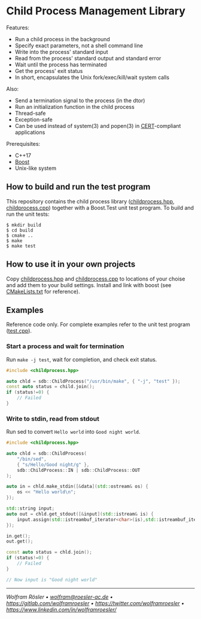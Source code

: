 # Child Process Management Library

Features:

* Run a child process in the background
* Specify exact parameters, not a shell command line
* Write into the process' standard input
* Read from the process' standard output and standard error
* Wait until the process has terminated
* Get the process' exit status
* In short, encapsulates the Unix fork/exec/kill/wait system calls

Also:

* Send a termination signal to the process (in the dtor)
* Run an initialization function in the child process
* Thread-safe
* Exception-safe
* Can be used instead of system(3) and popen(3) in  [CERT](https://en.wikipedia.org/wiki/CERT_C_Coding_Standard)-compliant applications

Prerequisites:

* C++17
* [Boost](https://www.boost.org/)
* Unix-like system

## How to build and run the test program

This repository contains the child process library ([childprocess.hpp](childprocess.hpp), [childprocess.cpp](childprocess.cpp)) together with a Boost.Test unit test program. To build and run the unit tests:

    $ mkdir build
    $ cd build
    $ cmake ..
    $ make
    $ make test

## How to use it in your own projects

Copy [childprocess.hpp](childprocess.hpp) and [childprocess.cpp](childprocess.cpp) to locations of your choise and add them to your build settings. Install and link with boost (see [CMakeLists.txt](CMakeLists.txt) for reference).

## Examples

Reference code only. For complete examples refer to the unit test program ([test.cpp](test.cpp)).

### Start a process and wait for termination

Run `make -j test`, wait for completion, and check exit status.

```cpp
#include <childprocess.hpp>

auto chld = sdb::ChildProcess("/usr/bin/make", { "-j", "test" });
const auto status = child.join();
if (status!=0) {
    // Failed
}
```

### Write to stdin, read from stdout

Run sed to convert `Hello world` into `Good night world`.

```cpp
#include <childprocess.hpp>

auto chld = sdb::ChildProcess(
    "/bin/sed",
    { "s/Hello/Good night/g" },
    sdb::ChildProcess::IN | sdb::ChildProcess::OUT
);

auto in = chld.make_stdin([&data](std::ostream& os) {
    os << "Hello world\n";
});

std::string input;
auto out = chld.get_stdout([&input](std::istream& is) {
    input.assign(std::istreambuf_iterator<char>(is),std::istreambuf_iterator<char>());
});

in.get();
out.get();

const auto status = chld.join();
if (status!=0) {
    // Failed
}

// Now input is "Good night world"
```

---
*Wolfram Rösler • wolfram@roesler-ac.de • https://gitlab.com/wolframroesler • https://twitter.com/wolframroesler • https://www.linkedin.com/in/wolframroesler/*
